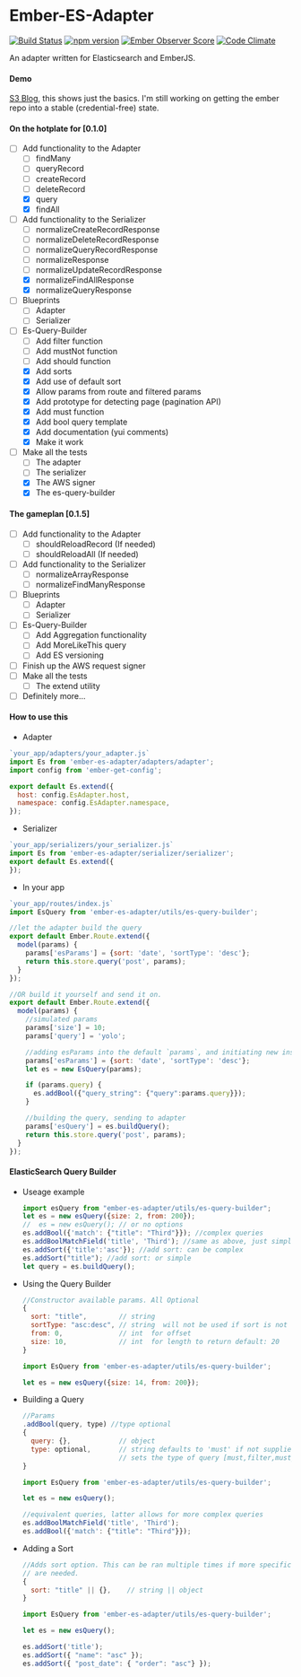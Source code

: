 # Ember-ES-Adapter
[![Build Status](https://travis-ci.org/seanstar12/ember-es-adapter.svg?branch=master)](https://travis-ci.org/seanstar12/ember-es-adapter)
[![npm version](https://badge.fury.io/js/ember-es-adapter.svg)](https://badge.fury.io/js/ember-es-adapter)
[![Ember Observer Score](http://emberobserver.com/badges/ember-es-adapter.svg)](http://emberobserver.com/addons/ember-es-adapter)
[![Code Climate](https://codeclimate.com/github/seanstar12/ember-es-adapter/badges/gpa.svg)](https://codeclimate.com/github/seanstar12/ember-es-adapter)

An adapter written for Elasticsearch and EmberJS.

#### Demo
[S3 Blog](http://ember-s3-blog-prod.s3-website-us-east-1.amazonaws.com/), this shows just the basics. I'm still working on
getting the ember repo into a stable (credential-free) state.

#### On the hotplate for [0.1.0]
  - [ ] Add functionality to the Adapter
    - [ ] findMany
    - [ ] queryRecord
    - [ ] createRecord
    - [ ] deleteRecord
    - [x] query
    - [x] findAll
  - [ ] Add functionality to the Serializer
    - [ ] normalizeCreateRecordResponse
    - [ ] normalizeDeleteRecordResponse
    - [ ] normalizeQueryRecordResponse
    - [ ] normalizeResponse
    - [ ] normalizeUpdateRecordResponse
    - [x] normalizeFindAllResponse
    - [x] normalizeQueryResponse
  - [ ] Blueprints
    - [ ] Adapter
    - [ ] Serializer
  - [ ] Es-Query-Builder
    - [ ] Add filter function 
    - [ ] Add mustNot function 
    - [ ] Add should function 
    - [x] Add sorts
    - [x] Add use of default sort
    - [x] Allow params from route and filtered params
    - [x] Add prototype for detecting page (pagination API)
    - [x] Add must function 
    - [x] Add bool query template
    - [x] Add documentation (yui comments)
    - [x] Make it work
  - [ ] Make all the tests
    - [ ] The adapter
    - [ ] The serializer
    - [x] The AWS signer
    - [x] The es-query-builder

#### The gameplan [0.1.5]
  - [ ] Add functionality to the Adapter
    - [ ] shouldReloadRecord (If needed)
    - [ ] shouldReloadAll (If needed)
  - [ ] Add functionality to the Serializer
    - [ ] normalizeArrayResponse
    - [ ] normalizeFindManyResponse
  - [ ] Blueprints
    - [ ] Adapter
    - [ ] Serializer
  - [ ] Es-Query-Builder
    - [ ] Add Aggregation functionality
    - [ ] Add MoreLikeThis query
    - [ ] Add ES versioning
  - [ ] Finish up the AWS request signer
  - [ ] Make all the tests
    - [ ] The extend utility
  - [ ] Definitely more...

#### How to use this

  * Adapter 

  ```javascript
  `your_app/adapters/your_adapter.js`
  import Es from 'ember-es-adapter/adapters/adapter';
  import config from 'ember-get-config';

  export default Es.extend({
    host: config.EsAdapter.host, 
    namespace: config.EsAdapter.namespace, 
  });
  ```

  * Serializer 

  ```javascript
  `your_app/serializers/your_serializer.js`
  import Es from 'ember-es-adapter/serializer/serializer';
  export default Es.extend({
  });
  ```
  * In your app 

  ```javascript
  `your_app/routes/index.js`
  import EsQuery from 'ember-es-adapter/utils/es-query-builder';

  //let the adapter build the query
  export default Ember.Route.extend({
    model(params) {
      params['esParams'] = {sort: 'date', 'sortType': 'desc'};
      return this.store.query('post', params);
    }
  });

  //OR build it yourself and send it on.
  export default Ember.Route.extend({
    model(params) {
      //simulated params
      params['size'] = 10;
      params['query'] = 'yolo';

      //adding esParams into the default `params`, and initiating new instance
      params['esParams'] = {sort: 'date', 'sortType': 'desc'};
      let es = new EsQuery(params);

      if (params.query) {
        es.addBool({"query_string": {"query":params.query}});
      }

      //building the query, sending to adapter
      params['esQuery'] = es.buildQuery();
      return this.store.query('post', params);
    }
  });
  ```

#### ElasticSearch Query Builder
  * Useage example
    ```javascript
    import esQuery from "ember-es-adapter/utils/es-query-builder";
    let es = new esQuery({size: 2, from: 200});
    //  es = new esQuery(); // or no options
    es.addBool({'match': {"title": "Third"}}); //complex queries
    es.addBoolMatchField('title', 'Third'); //same as above, just simple
    es.addSort({'title':'asc'}); //add sort: can be complex
    es.addSort("title"); //add sort: or simple
    let query = es.buildQuery();
    ```

  * Using the Query Builder
    ```javascript
    //Constructor available params. All Optional
    {
      sort: "title",        // string  
      sortType: "asc:desc", // string  will not be used if sort is not defined
      from: 0,              // int  for offset
      size: 10,             // int  for length to return default: 20
    } 

    import EsQuery from 'ember-es-adapter/utils/es-query-builder';

    let es = new esQuery({size: 14, from: 200});
    ```
  * Building a Query
    ```javascript
    //Params
    .addBool(query, type) //type optional
    {
      query: {},            // object  
      type: optional,       // string defaults to 'must' if not supplied
                            // sets the type of query [must,filter,must_not,should]
    } 

    import EsQuery from 'ember-es-adapter/utils/es-query-builder';

    let es = new esQuery();

    //equivalent queries, latter allows for more complex queries
    es.addBoolMatchField('title', 'Third');
    es.addBool({'match': {"title": "Third"}});
    ```
  * Adding a Sort
    ```javascript
    //Adds sort option. This can be ran multiple times if more specific sorts
    // are needed. 
    {
      sort: "title" || {},    // string || object  
    } 

    import EsQuery from 'ember-es-adapter/utils/es-query-builder';

    let es = new esQuery();

    es.addSort('title');
    es.addSort({ "name": "asc" });
    es.addSort({ "post_date": { "order": "asc"} });
    ```

